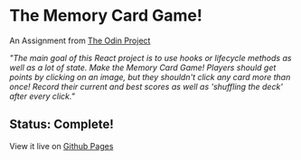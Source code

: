 # The Memory Card Game!

An Assignment from [The Odin Project](https://www.theodinproject.com/lessons/memory-card)

*"The main goal of this React project is to use hooks or lifecycle methods as well as a lot of state. Make the Memory Card Game! Players should get points by clicking on an image, but they shouldn't click any card more than once! Record their current and best scores as well as 'shuffling the deck' after every click."*

## Status: Complete!

View it live on [Github Pages](https://programmurr.github.io/memory-card)
